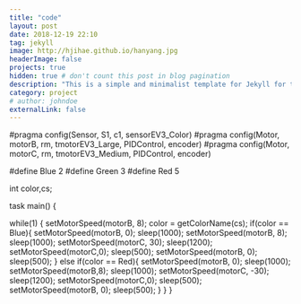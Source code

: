 ```yaml
---
title: "code"
layout: post
date: 2018-12-19 22:10
tag: jekyll
image: http://hjihae.github.io/hanyang.jpg
headerImage: false
projects: true
hidden: true # don't count this post in blog pagination
description: "This is a simple and minimalist template for Jekyll for those who likes to eat noodles."
category: project
# author: johndoe
externalLink: false
---
```


#pragma config(Sensor, S1,     c1,             sensorEV3_Color)
#pragma config(Motor,  motorB,          rm,            tmotorEV3_Large, PIDControl, encoder)
#pragma config(Motor,  motorC,          rm,            tmotorEV3_Medium, PIDControl, encoder)

#define Blue 2
#define Green 3
#define Red 5


int color,cs;




task main()
{

   while(1)
   {
      setMotorSpeed(motorB, 8);
      color = getColorName(cs);
      if(color == Blue){
         setMotorSpeed(motorB, 0);
         sleep(1000);
         setMotorSpeed(motorB, 8);
         sleep(1000);
         setMotorSpeed(motorC, 30);
         sleep(1200);
         setMotorSpeed(motorC,0);
         sleep(500);
         setMotorSpeed(motorB, 0);
         sleep(500);
      }
      else if(color == Red){
        setMotorSpeed(motorB, 0);
        sleep(1000);
        setMotorSpeed(motorB,8);
        sleep(1000);
        setMotorSpeed(motorC, -30);
        sleep(1200);
        setMotorSpeed(motorC,0);
        sleep(500);
        setMotorSpeed(motorB, 0);
        sleep(500);
      }
   }
}


